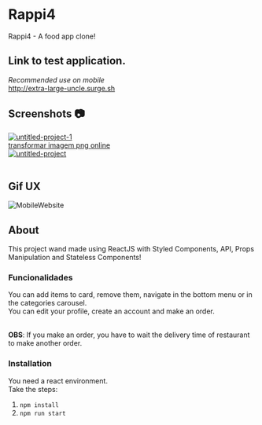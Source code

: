 # Rappi4

Rappi4 - A food app clone!

## Link to test application.
*Recommended use on mobile*<br />
http://extra-large-uncle.surge.sh

## Screenshots :camera:

<a href="https://ibb.co/5821GZT"><img src="https://i.ibb.co/Z8NfG9d/untitled-project-1.png" alt="untitled-project-1" border="0"></a><br /><a target='_blank' href='https://pt-br.imgbb.com/'>transformar imagem png online</a><br />
<a href="https://ibb.co/Dzdcwm4"><img src="https://i.ibb.co/Qp0SYh9/untitled-project.png" alt="untitled-project" border="0"></a><br /><a target='_blank' href='https://pt-br.imgbb.com/'></a><br />


## Gif UX

![MobileWebsite](https://media.giphy.com/media/eJAfa2Dq1kpe2NNysc/giphy.gif)

## About

This project wand made using ReactJS with Styled Components, API, Props Manipulation and Stateless Components!

### Funcionalidades
You can add items to card, remove them, navigate in the bottom menu or in the categories carousel.<br />
You can edit your profile, create an account and make an order.<br /><br />

**OBS**: If you make an order, you have to wait the delivery time of restaurant to make another order. 

### Installation
You need a react environment. <br />
Take the steps:<br />
1. ``` npm install ```
2. ``` npm run start ```


